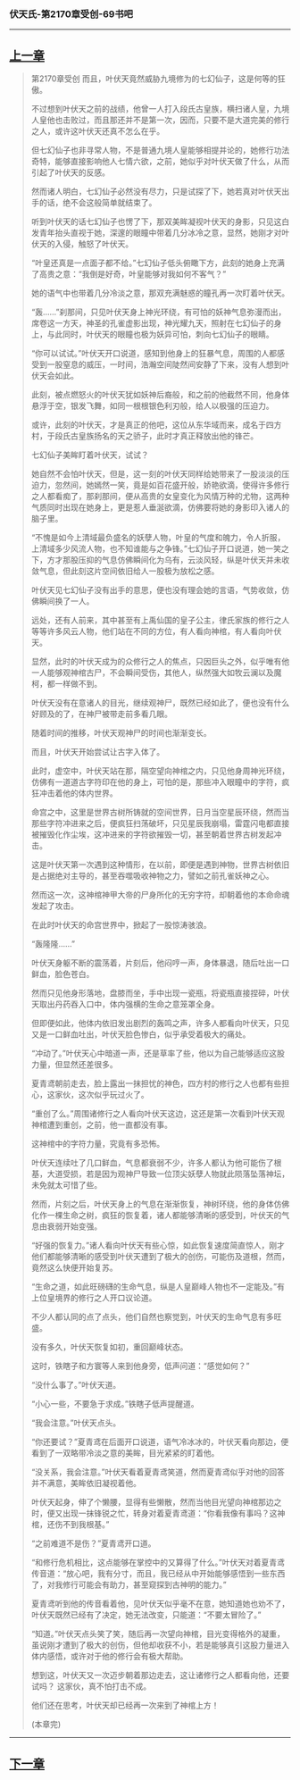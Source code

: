 ### 伏天氏-第2170章受创-69书吧

--------
[上一章](./3573b6c769cfa4353bf65f91bf522120.md)
--------


>
>
>
>第2170章受创
>而且，叶伏天竟然威胁九境修为的七幻仙子，这是何等的狂傲。
>
>不过想到叶伏天之前的战绩，他曾一人打入段氏古皇族，横扫诸人皇，九境人皇他也击败过，而且那还并不是第一次，因而，只要不是大道完美的修行之人，或许这叶伏天还真不怎么在乎。
>
>但七幻仙子也非寻常人物，不是普通九境人皇能够相提并论的，她修行功法奇特，能够直接影响他人七情六欲，之前，她似乎对叶伏天做了什么，从而引起了叶伏天的反感。
>
>然而诸人明白，七幻仙子必然没有尽力，只是试探了下，她若真对叶伏天出手的话，绝不会这般简单就结束了。
>
>听到叶伏天的话七幻仙子也愣了下，那双美眸凝视叶伏天的身影，只见这白发青年抬头直视于她，深邃的眼瞳中带着几分冰冷之意，显然，她刚才对叶伏天的入侵，触怒了叶伏天。
>
>“叶皇还真是一点面子都不给。”七幻仙子低头俯瞰下方，此刻的她身上充满了高贵之意：“我倒是好奇，叶皇能够对我如何不客气？”
>
>她的语气中也带着几分冷淡之意，那双充满魅惑的瞳孔再一次盯着叶伏天。
>
>“轰……”刹那间，只见叶伏天身上神光环绕，有可怕的妖神气息弥漫而出，席卷这一方天，神圣的孔雀虚影出现，神光耀九天，照射在七幻仙子的身上，与此同时，叶伏天的眼瞳也极为妖异可怕，刺向七幻仙子的眼睛。
>
>“你可以试试。”叶伏天开口说道，感知到他身上的狂暴气息，周围的人都感受到一股窒息的威压，一时间，浩瀚空间陡然间安静了下来，没有人想到叶伏天会如此。
>
>此刻，被点燃怒火的叶伏天犹如妖神后裔般，和之前的他截然不同，他身体悬浮于空，银发飞舞，如同一根根银色利刃般，给人以极强的压迫力。
>
>或许，此刻的叶伏天，才是真正的他吧，这位从东华域而来，成名于四方村，于段氏古皇族扬名的天之骄子，此时才真正释放出他的锋芒。
>
>七幻仙子美眸盯着叶伏天，试试？
>
>她自然不会怕叶伏天，但是，这一刻的叶伏天同样给她带来了一股淡淡的压迫力，忽然间，她嫣然一笑，竟是如百花盛开般，娇艳欲滴，使得许多修行之人都看痴了，那刹那间，便从高贵的女皇变化为风情万种的尤物，这两种气质同时出现在她身上，更是惹人垂涎欲滴，仿佛要将她的身影印入诸人的脑子里。
>
>“不愧是如今上清域最负盛名的妖孽人物，叶皇的气度和魄力，令人折服，上清域多少风流人物，也不知谁能与之争锋。”七幻仙子开口说道，她一笑之下，方才那股压抑的气息仿佛瞬间化为乌有，云淡风轻，纵是叶伏天并未收敛气息，但此刻这片空间依旧给人一股极为放松之感。
>
>叶伏天见七幻仙子没有出手的意思，便也没有理会她的言语，气势收敛，仿佛瞬间换了一人。
>
>远处，还有人前来，其中甚至有上禹仙国的皇子公主，律氏家族的修行之人等等许多风云人物，他们站在不同的方位，有人看向神棺，有人看向叶伏天。
>
>显然，此时的叶伏天成为的众修行之人的焦点，只因巨头之外，似乎唯有他一人能够观神棺古尸，不会瞬间受伤，其他人，纵然强大如牧云澜以及魔柯，都一样做不到。
>
>叶伏天没有在意诸人的目光，继续观神尸，既然已经如此了，便也没有什么好顾及的了，在神尸被带走前多看几眼。
>
>随着时间的推移，叶伏天观神尸的时间也渐渐变长。
>
>而且，叶伏天开始尝试让古字入体了。
>
>此时，虚空中，叶伏天站在那，隔空望向神棺之内，只见他身周神光环绕，仿佛有一道道古字符印在他的身上，可怕的是，那些冲入眼瞳中的字符，疯狂冲击着他的体内世界。
>
>命宫之中，这里是世界古树所铸就的空间世界，日月当空星辰环绕，然而当那些字符冲进来之后，便疯狂扫荡破坏，只见星辰我崩塌，雷霆闪电都直接被摧毁化作尘埃，这冲进来的字符欲摧毁一切，甚至朝着世界古树发起冲击。
>
>这是叶伏天第一次遇到这种情形，在以前，即便是遇到神物，世界古树依旧是占据绝对主导的，甚至吞噬吸收神物之力，譬如之前孔雀妖神之心。
>
>然而这一次，这神棺神甲大帝的尸身所化的无穷字符，却朝着他的本命命魂发起了攻击。
>
>在此时叶伏天的命宫世界中，掀起了一股惊涛骇浪。
>
>“轰隆隆……”
>
>叶伏天身躯不断的震荡着，片刻后，他闷哼一声，身体暴退，随后吐出一口鲜血，脸色苍白。
>
>然而只见他身形落地，盘膝而坐，手中出现一瓷瓶，将瓷瓶直接捏碎，叶伏天取出丹药吞入口中，体内强横的生命之意笼罩全身。
>
>但即便如此，他体内依旧发出剧烈的轰鸣之声，许多人都看向叶伏天，只见又是一口鲜血吐出，叶伏天脸色惨白，似乎承受着极大的痛处。
>
>“冲动了。”叶伏天心中暗道一声，还是草率了些，他以为自己能够适应这股力量，但显然还差很多。
>
>夏青鸢朝前走去，脸上露出一抹担忧的神色，四方村的修行之人也都有些担心，这家伙，这次似乎玩过火了。
>
>“重创了么。”周围诸修行之人看向叶伏天这边，这还是第一次看到叶伏天观神棺遭到重创，之前，他一直都没有事。
>
>这神棺中的字符力量，究竟有多恐怖。
>
>叶伏天连续吐了几口鲜血，气息都衰弱不少，许多人都认为他可能伤了根基，大道受损，若是因为观神尸导致一位顶尖妖孽人物就此陨落坠落神坛，未免就太可惜了些。
>
>然而，片刻之后，叶伏天身上的气息在渐渐恢复，神树环绕，他的身体仿佛化作一棵生命之树，疯狂的恢复着，诸人都能够清晰的感受到，叶伏天的气息由衰弱开始变强。
>
>“好强的恢复力。”诸人看向叶伏天有些心惊，如此恢复速度简直惊人，刚才他们都能够清晰的感受到叶伏天遭到了极大的创伤，可能伤及道根，然而，竟然这么快便开始复苏。
>
>“生命之道，如此旺磅礴的生命气息，纵是人皇巅峰人物也不一定能及。”有上位皇境界的修行之人开口议论道。
>
>不少人都认同的点了点头，他们自然也察觉到，叶伏天的生命气息有多旺盛。
>
>没有多久，叶伏天恢复如初，重回巅峰状态。
>
>这时，铁瞎子和方寰等人来到他身旁，低声问道：“感觉如何？”
>
>“没什么事了。”叶伏天道。
>
>“小心一些，不要急于求成。”铁瞎子低声提醒道。
>
>“我会注意。”叶伏天点头。
>
>“你还要试？”夏青鸢在后面开口说道，语气冷冰冰的，叶伏天看向那边，便看到了一双略带冷淡之意的美眸，目光紧紧的盯着他。
>
>“没关系，我会注意。”叶伏天看着夏青鸢笑道，然而夏青鸢似乎对他的回答并不满意，美眸依旧凝视着他。
>
>叶伏天起身，伸了个懒腰，显得有些懒散，然而当他目光望向神棺那边之时，便又出现一抹锋锐之忙，转身对着夏青鸢道：“你看我像有事吗？这神棺，还伤不到我根基。”
>
>“之前难道不是伤？”夏青鸢开口道。
>
>“和修行危机相比，这点能够在掌控中的又算得了什么。”叶伏天对着夏青鸢传音道：“放心吧，我有分寸，而且，我已经从中开始能够感悟到一些东西了，对我修行可能会有助力，甚至窥探到古神明的能力。”
>
>夏青鸢听到他的传音看着他，见叶伏天似乎毫不在意，她知道她也劝不了，叶伏天既然已经有了决定，她无法改变，只能道：“不要太冒险了。”
>
>“知道。”叶伏天点头笑了笑，随后再一次望向神棺，目光变得格外的凝重，虽说刚才遭到了极大的创伤，但他却收获不小，若是能够真引这股力量进入体内感悟，或许对于他的修行会有极大帮助。
>
>想到这，叶伏天又一次迈步朝着那边走去，这让诸修行之人都看向他，还要试吗？
>这家伙，真不怕打击不成。
>
>他们还在思考，叶伏天却已经再一次来到了神棺上方！
>
>(本章完)
>
>

--------
[下一章](./b6a0472342047491b82eac44f6397350.md)
--------
